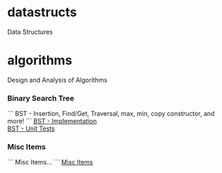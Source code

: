 # datastructs
Data Structures

# algorithms
Design and Analysis of Algorithms

<h3>Binary Search Tree</h3>
```
BST
- Insertion, Find/Get, Traversal, max, min, copy constructor, and more!
```
<a href="https://github.com/hornbd96/algorithms/blob/master/algos/test/euclid.h">BST - Implementation</a>
<br>
<a href="https://github.com/hornbd96/algorithms/blob/master/algos/test/euclidTest.cpp">BST - Unit Tests</a>
<br>

<h3>Misc Items</h3>
```
Misc Items...
```
<a href="https://github.com/hornbd96">Misc Items</a>
<br>

